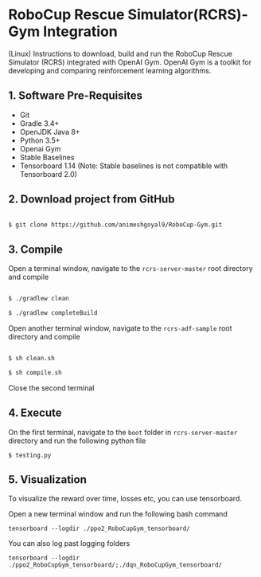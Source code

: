 # RoboCup Rescue Simulator(RCRS)-Gym Integration
 
(Linux) Instructions to download, build and run the RoboCup Rescue Simulator (RCRS) integrated with OpenAI Gym. OpenAI Gym is a toolkit for developing and comparing reinforcement learning algorithms.

## 1. Software Pre-Requisites

* Git
* Gradle 3.4+
* OpenJDK Java 8+
* Python 3.5+
* Openai Gym
* Stable Baselines
* Tensorboard 1.14 (Note: Stable baselines is not compatible with Tensorboard 2.0) 

## 2. Download project from GitHub

```bash

$ git clone https://github.com/animeshgoyal9/RoboCup-Gym.git

``` 

## 3. Compile

Open a terminal window, navigate to the `rcrs-server-master` root directory and compile 

```bash 

$ ./gradlew clean

$ ./gradlew completeBuild

```

Open another terminal window, navigate to the `rcrs-adf-sample` root directory and compile 

```bash 

$ sh clean.sh

$ sh compile.sh

```

Close the second terminal

## 4. Execute

On the first terminal, navigate to the `boot` folder in  `rcrs-server-master` directory and run the following python file 

`$ testing.py`

## 5. Visualization

To visualize the reward over time, losses etc, you can use tensorboard. 

Open a new terminal window and run the following bash command

`tensorboard --logdir ./ppo2_RoboCupGym_tensorboard/`

You can also log past logging folders

`tensorboard --logdir ./ppo2_RoboCupGym_tensorboard/;./dqn_RoboCupGym_tensorboard/`








